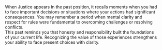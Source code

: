 When Justice appears in the past position, it recalls moments when you had to face important decisions or situations where your actions had significant consequences. You may remember a period when mental clarity and respect for rules were fundamental to overcoming challenges or resolving conflicts.  
This past reminds you that honesty and responsibility built the foundations of your current life. Recognizing the value of those experiences strengthens your ability to face present choices with clarity.
